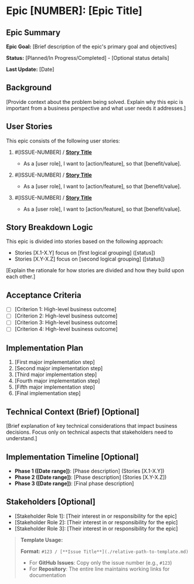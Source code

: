 # Epic [NUMBER]: [Epic Title]

## Epic Summary

**Epic Goal:** [Brief description of the epic's primary goal and objectives]

**Status:** [Planned/In Progress/Completed] - [Optional status details]

**Last Update:** [Date]

## Background

[Provide context about the problem being solved. Explain why this epic is important from a business perspective and what user needs it addresses.]

## User Stories

This epic consists of the following user stories:

1. #[ISSUE-NUMBER] / [**Story Title**](./story-[EPIC-NUM]-[STORY-NUM]-[SHORT-TITLE].md)

   - As a [user role], I want to [action/feature], so that [benefit/value].

2. #[ISSUE-NUMBER] / [**Story Title**](./story-[EPIC-NUM]-[STORY-NUM]-[SHORT-TITLE].md)

   - As a [user role], I want to [action/feature], so that [benefit/value].

3. #[ISSUE-NUMBER] / [**Story Title**](./story-[EPIC-NUM]-[STORY-NUM]-[SHORT-TITLE].md)

   - As a [user role], I want to [action/feature], so that [benefit/value].

<!-- Add more stories as needed -->

## Story Breakdown Logic

This epic is divided into stories based on the following approach:

- Stories [X.1-X.Y] focus on [first logical grouping] ([status])
- Stories [X.Y-X.Z] focus on [second logical grouping] ([status])

[Explain the rationale for how stories are divided and how they build upon each other.]

## Acceptance Criteria

- [ ] [Criterion 1: High-level business outcome]
- [ ] [Criterion 2: High-level business outcome]
- [ ] [Criterion 3: High-level business outcome]
- [ ] [Criterion 4: High-level business outcome]

## Implementation Plan

1. [First major implementation step]
2. [Second major implementation step]
3. [Third major implementation step]
4. [Fourth major implementation step]
5. [Fifth major implementation step]
6. [Final implementation step]

## Technical Context (Brief) [Optional]

[Brief explanation of key technical considerations that impact business decisions. Focus only on technical aspects that stakeholders need to understand.]

## Implementation Timeline [Optional]

- **Phase 1 ([Date range])**: [Phase description] (Stories [X.1-X.Y])
- **Phase 2 ([Date range])**: [Phase description] (Stories [X.Y-X.Z])
- **Phase 3 ([Date range])**: [Final phase description]

## Stakeholders [Optional]

- [Stakeholder Role 1]: [Their interest in or responsibility for the epic]
- [Stakeholder Role 2]: [Their interest in or responsibility for the epic]
- [Stakeholder Role 3]: [Their interest in or responsibility for the epic]

> **Template Usage:**
>
> **Format:** `#123 / [**Issue Title**](./relative-path-to-template.md)`
>
> - For **GitHub Issues**: Copy only the issue number (e.g., `#123`)
> - For **Repository**: The entire line maintains working links for documentation
